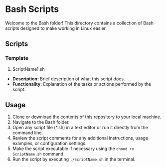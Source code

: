 # Bash Scripts

Welcome to the Bash folder! This directory contains a collection of Bash scripts designed to make working in Linux easier.

## Scripts


### Template 

1. ScriptName1.sh

- **Description:** Brief description of what this script does.
- **Functionality:** Explanation of the tasks or actions performed by the script.



## Usage

1. Clone or download the contents of this repository to your local machine.
2. Navigate to the Bash folder.
3. Open any script file (*.sh) in a text editor or run it directly from the command line.
4. Review the script comments for any additional instructions, usage examples, or configuration settings.
5. Make the script executable if necessary using the `chmod +x ScriptName.sh` command.
6. Run the script by executing `./ScriptName.sh` in the terminal.